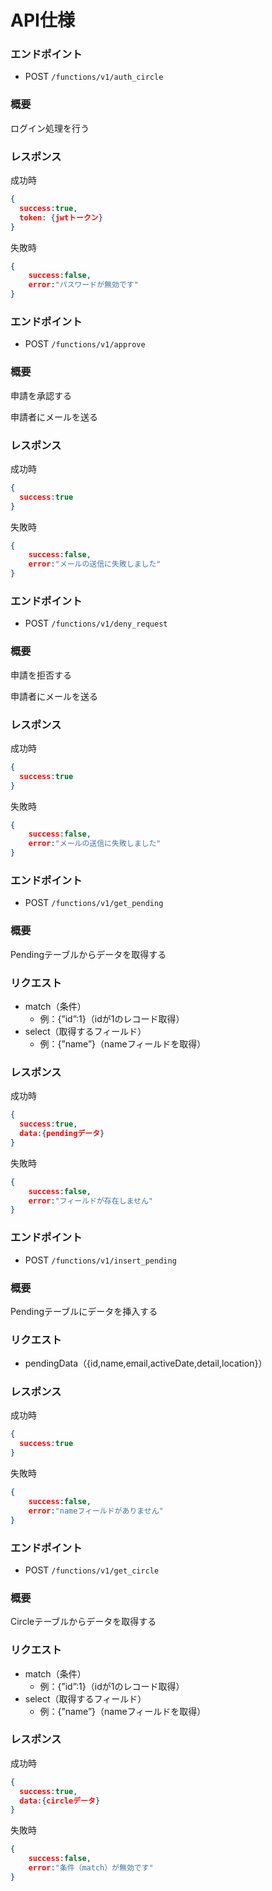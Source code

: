 # API仕様

### エンドポイント

- POST `/functions/v1/auth_circle`

### 概要

ログイン処理を行う

### レスポンス

成功時

```json
{
  success:true,
  token: {jwtトークン}
}
```

失敗時

```json
{
	success:false,
	error:"パスワードが無効です"
}
```

### エンドポイント

- POST `/functions/v1/approve`

### 概要

申請を承認する

申請者にメールを送る

### レスポンス

成功時

```json
{
  success:true
}
```

失敗時

```json
{
	success:false,
	error:"メールの送信に失敗しました"
}
```

### エンドポイント

- POST `/functions/v1/deny_request`

### 概要

申請を拒否する

申請者にメールを送る

### レスポンス

成功時

```json
{
  success:true
}
```

失敗時

```json
{
	success:false,
	error:"メールの送信に失敗しました"
}
```

### エンドポイント

- POST `/functions/v1/get_pending`

### 概要

Pendingテーブルからデータを取得する

### リクエスト

- match（条件）
    - 例：{”id”:1}（idが1のレコード取得）
- select（取得するフィールド）
    - 例：{”name”}（nameフィールドを取得）

### レスポンス

成功時

```json
{
  success:true,
  data:{pendingデータ}
}
```

失敗時

```json
{
	success:false,
	error:"フィールドが存在しません"
}
```

### エンドポイント

- POST `/functions/v1/insert_pending`

### 概要

Pendingテーブルにデータを挿入する

### リクエスト

- pendingData（{id,name,email,activeDate,detail,location}）

### レスポンス

成功時

```json
{
  success:true
}
```

失敗時

```json
{
	success:false,
	error:"nameフィールドがありません"
}
```

### エンドポイント

- POST `/functions/v1/get_circle`

### 概要

Circleテーブルからデータを取得する

### リクエスト

- match（条件）
    - 例：{”id”:1}（idが1のレコード取得）
- select（取得するフィールド）
    - 例：{”name”}（nameフィールドを取得）

### レスポンス

成功時

```json
{
  success:true,
  data:{circleデータ}
}
```

失敗時

```json
{
	success:false,
	error:"条件（match）が無効です"
}
```